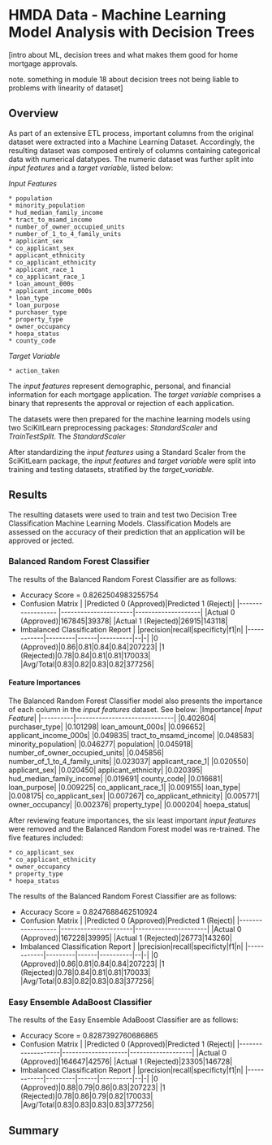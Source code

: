 # HMDA Data - Machine Learning Model Analysis with Decision Trees

[intro about ML, decision trees and what makes them good for home mortgage approvals.

note. something in module 18 about decision trees not being liable to problems with linearity of dataset]

## Overview

As part of an extensive ETL process, important columns from the original dataset were extracted into a Machine Learning Dataset. Accordingly, the resulting dataset was composed entirely of columns containing categorical data with numerical datatypes. The numeric dataset was further split into *input features* and a *target variable*, listed below: 

*Input Features*

    * population
    * minority_population
    * hud_median_family_income
    * tract_to_msamd_income
    * number_of_owner_occupied_units
    * number_of_1_to_4_family_units
    * applicant_sex
    * co_applicant_sex
    * applicant_ethnicity
    * co_applicant_ethnicity
    * applicant_race_1
    * co_applicant_race_1
    * loan_amount_000s
    * applicant_income_000s
    * loan_type
    * loan_purpose
    * purchaser_type
    * property_type
    * owner_occupancy
    * hoepa_status
    * county_code

*Target Variable*

    * action_taken

The *input features* represent demographic, personal, and financial information for each mortgage application. The *target variable* comprises a binary that represents the approval or rejection of each application.

The datasets were then prepared for the machine learning models using two SciKitLearn preprocessing packages: *StandardScaler* and *TrainTestSplit*. The *StandardScaler*  

After standardizing the *input features* using a Standard Scaler from the SciKitLearn package, the *input features* and *target variable* were split into training and testing datasets, stratified by the *target_variable.*



## Results

The resulting datasets were used to train and test two Decision Tree Classification Machine Learning Models. Classification Models are assessed on the accuracy of their prediction that an application will be approved or jected. 
### Balanced Random Forest Classifier 

The results of the Balanced Random Forest Classifier are as follows:
* Accuracy Score = 0.8262504983255754
* Confusion Matrix 
    |                   |Predicted 0 (Approved)|Predicted 1 (Reject)|
    |------------------ |----------------------|--------------------|
    |Actual 0 (Approved)|167845|39378|
    |Actual 1 (Rejected)|26915|143118|
* Imbalanced Classification Report
    |            |precision|recall|specificty|f1|n|
    |------------|---------|------|----------|--|-|
    |0 (Approved)|0.86|0.81|0.84|0.84|207223|
    |1 (Rejected)|0.78|0.84|0.81|0.81|170033|
    |Avg/Total|0.83|0.82|0.83|0.82|377256|

#### Feature Importances 

The Balanced Random Forest Classifier model also presents the importance of each column in the *input features* dataset. See below:
|Importance|               *Input Feature*|
|----------|------------------------------|
|0.402604|                  purchaser_type|
|0.101298|                loan_amount_000s|
|0.096652|           applicant_income_000s|
|0.049835|           tract_to_msamd_income|
|0.048583|             minority_population|
|0.046277|                      population|
|0.045918|  number_of_owner_occupied_units|
|0.045856|   number_of_1_to_4_family_units|
|0.023037|                applicant_race_1|
|0.020550|                   applicant_sex|
|0.020450|             applicant_ethnicity|
|0.020395|        hud_median_family_income|
|0.019691|                     county_code|
|0.016681|                    loan_purpose|
|0.009225|             co_applicant_race_1|
|0.009155|                       loan_type|
|0.008175|                co_applicant_sex|
|0.007267|          co_applicant_ethnicity|
|0.005771|                 owner_occupancy|
|0.002376|                   property_type|
|0.000204|                    hoepa_status|

After reviewing feature importances, the six least important *input features* were removed and the Balanced Random Forest model was re-trained. The five features included: 

    * co_applicant_sex
    * co_applicant_ethnicity
    * owner_occupancy
    * property_type
    * hoepa_status

The results of the Balanced Random Forest Classifier are as follows:
* Accuracy Score = 0.8247688462510924
* Confusion Matrix 
    |                   |Predicted 0 (Approved)|Predicted 1 (Reject)|
    |------------------ |----------------------|----------------------|
    |Actual 0 (Approved)|167228|39995|
    |Actual 1 (Rejected)|26773|143260|
* Imbalanced Classification Report
    |            |precision|recall|specificty|f1|n|
    |------------|---------|------|----------|--|-|
    |0 (Approved)|0.86|0.81|0.84|0.84|207223|
    |1 (Rejected)|0.78|0.84|0.81|0.81|170033|
    |Avg/Total|0.83|0.82|0.83|0.83|377256|

### Easy Ensemble AdaBoost Classifier 

The results of the Easy Ensemble AdaBoost Classifier are as follows:
* Accuracy Score = 0.8287392760686865
* Confusion Matrix 
    |                   |Predicted 0 (Approved)|Predicted 1 (Reject)|
    |-------------------|--------------------|-------------------|
    |Actual 0 (Approved)|164647|42576|
    |Actual 1 (Rejected)|23305|146728|
* Imbalanced Classification Report
    | |precision|recall|specificty|f1|n|
    |------------|---------|------|----------|--|-|
    |0 (Approved)|0.88|0.79|0.86|0.83|207223|
    |1 (Rejected)|0.78|0.86|0.79|0.82|170033|
    |Avg/Total|0.83|0.83|0.83|0.83|377256|

## Summary 
